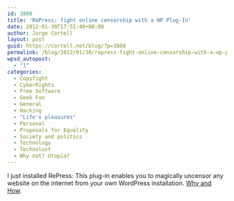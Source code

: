 ```yaml
---
id: 3808
title: 'RePress: fight online censorship with a WP Plug-In'
date: 2012-01-30T17:51:48+00:00
author: Jorge Cortell
layout: post
guid: https://cortell.net/blog/?p=3808
permalink: /blog/2012/01/30/repress-fight-online-censorship-with-a-wp-plug-in/
wpsd_autopost:
  - "1"
categories:
  - Copyfight
  - CyberRights
  - Free Software
  - Geek Fun
  - General
  - Hacking
  - "Life's pleasures"
  - Personal
  - Proposals for Equality
  - Society and politics
  - Technology
  - Technolust
  - Why not? Utopia?
---
```

I just installed RePress: This plug-in enables you to magically uncensor any website on the internet from your own WordPress installation. <a title="https://all4xs.net/why/" href="https://all4xs.net/why/" target="_blank">Why and How</a>.